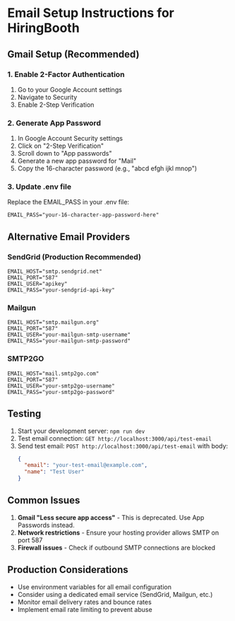 # Email Setup Instructions for HiringBooth

## Gmail Setup (Recommended)

### 1. Enable 2-Factor Authentication
1. Go to your Google Account settings
2. Navigate to Security
3. Enable 2-Step Verification

### 2. Generate App Password
1. In Google Account Security settings
2. Click on "2-Step Verification"
3. Scroll down to "App passwords"
4. Generate a new app password for "Mail"
5. Copy the 16-character password (e.g., "abcd efgh ijkl mnop")

### 3. Update .env file
Replace the EMAIL_PASS in your .env file:
```
EMAIL_PASS="your-16-character-app-password-here"
```

## Alternative Email Providers

### SendGrid (Production Recommended)
```env
EMAIL_HOST="smtp.sendgrid.net"
EMAIL_PORT="587"
EMAIL_USER="apikey"
EMAIL_PASS="your-sendgrid-api-key"
```

### Mailgun
```env
EMAIL_HOST="smtp.mailgun.org"
EMAIL_PORT="587"
EMAIL_USER="your-mailgun-smtp-username"
EMAIL_PASS="your-mailgun-smtp-password"
```

### SMTP2GO
```env
EMAIL_HOST="mail.smtp2go.com"
EMAIL_PORT="587"
EMAIL_USER="your-smtp2go-username"
EMAIL_PASS="your-smtp2go-password"
```

## Testing

1. Start your development server: `npm run dev`
2. Test email connection: `GET http://localhost:3000/api/test-email`
3. Send test email: `POST http://localhost:3000/api/test-email` with body:
   ```json
   {
     "email": "your-test-email@example.com",
     "name": "Test User"
   }
   ```

## Common Issues

1. **Gmail "Less secure app access"** - This is deprecated. Use App Passwords instead.
2. **Network restrictions** - Ensure your hosting provider allows SMTP on port 587
3. **Firewall issues** - Check if outbound SMTP connections are blocked

## Production Considerations

- Use environment variables for all email configuration
- Consider using a dedicated email service (SendGrid, Mailgun, etc.)
- Monitor email delivery rates and bounce rates
- Implement email rate limiting to prevent abuse
